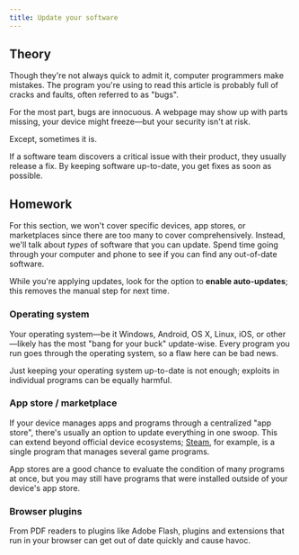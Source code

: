```yaml
---
title: Update your software
---
```


## Theory

Though they're not always quick to admit it, computer programmers make
mistakes. The program you're using to read this article is probably full of
cracks and faults, often referred to as "bugs".

For the most part, bugs are innocuous. A webpage may show up with parts
missing, your device might freeze—but your security isn't at risk.

Except, sometimes it is.

If a software team discovers a critical issue with their product, they usually
release a fix. By keeping software up-to-date, you get fixes as soon as
possible.

## Homework

For this section, we won't cover specific devices, app stores, or marketplaces
since there are too many to cover comprehensively. Instead, we'll talk about
_types_ of software that you can update. Spend time going through your computer
and phone to see if you can find any out-of-date software.

While you're applying updates, look for the option to **enable auto-updates**;
this removes the manual step for next time.

### Operating system

Your operating system—be it Windows, Android, OS X, Linux, iOS, or other—likely
has the most "bang for your buck" update-wise. Every program you run goes
through the operating system, so a flaw here can be bad news.

Just keeping your operating system up-to-date is not enough; exploits in
individual programs can be equally harmful.

### App store / marketplace

If your device manages apps and programs through a centralized "app store",
there's usually an option to update everything in one swoop. This can extend
beyond official device ecosystems; [Steam][Steam], for example, is a single
program that manages several game programs.

App stores are a good chance to evaluate the condition of many programs at
once, but you may still have programs that were installed outside of your
device's app store.

### Browser plugins

From PDF readers to plugins like Adobe Flash, plugins and extensions that run
in your browser can get out of date quickly and cause havoc.

[Steam]: http://store.steampowered.com/
